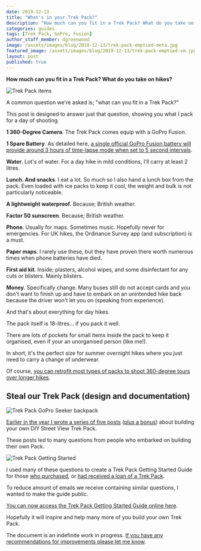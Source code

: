 ```yaml
---
date: 2019-12-13
title: "What's in your Trek Pack?"
description: "How much can you fit in a Trek Pack? What do you take on hikes?"
categories: guides
tags: [Trek Pack, GoPro, Fusion]
author_staff_member: dgreenwood
image: /assets/images/blog/2019-12-13/trek-pack-emptied-meta.jpg
featured_image: /assets/images/blog/2019-12-13/trek-pack-emptied-sm.jpg
layout: post
published: true
---
```


**How much can you fit in a Trek Pack? What do you take on hikes?**

<img class="img-fluid" src="/assets/images/blog/2019-12-13/trek-pack-emptied-sm.jpg" alt="Trek Pack items" title="Trek Pack items" />

A common question we're asked is; "what can you fit in a Trek Pack?"

This post is designed to answer just that question, showing you what I pack for a day of shooting.

**1 360-Degree Camera**. The Trek Pack comes equip with a GoPro Fusion. 

**1 Spare Battery**. As detailed here, [a single official GoPro Fusion battery will provide around 3 hours of time-lapse mode when set to 5 second intervals](/blog/2019/diy-google-street-view-part-2-my-street-view-kit).

**Water**. Lot's of water. For a day hike in mild conditions, I'll carry at least 2 litres.

**Lunch. And snacks**. I eat a lot. So much so I also hand a lunch box from the pack. Even loaded with ice packs to keep it cool, the weight and bulk is not particularly noticeable.

**A lightweight waterproof**. Because; British weather.

**Factor 50 sunscreen**. Because; British weather.

**Phone**. Usually for maps. Sometimes music. Hopefully never for emergencies. For UK hikes, the Ordinance Survey app (and subscription) is a must.

**Paper maps**. I rarely use these, but they have proven there worth numerous times when phone batteries have died.

**First aid kit**. Inside; plasters, alcohol wipes, and some disinfectant for any cuts or blisters. Mainly blisters.

**Money**. Specifically change. Many buses still do not accept cards and you don't want to finish up and have to embark on an unintended hike back because the driver won't let you on (speaking from experience).

And that's about everything for day hikes.

The pack itself is 18-litres... if you pack it well.

There are lots of pockets for small items inside the pack to keep it organised, even if your an unorganised person (like me!).

In short, it's the perfect size for summer overnight hikes where you just need to carry a change of underwear. 

Of course, [you can retrofit most types of packs to shoot 360-degree tours over longer hikes](/blog/2019/diy-google-street-view-part-6-increasing-gopro-fusion-battery-life).

## Steal our Trek Pack (design and documentation)

<img class="img-fluid" src="/assets/images/blog/2019-12-13/trek-pack-setup-for-travel.jpg" alt="Trek Pack GoPro Seeker backpack" title="Trek Pack GoPro Seeker backpack" />

[Earlier in the year I wrote a series of five posts](/blog/2019/diy-google-street-view-part-1-how-trek-view-started) ([plus a bonus](/blog/2019/diy-google-street-view-part-6-increasing-gopro-fusion-battery-life)) about building your own DIY Street View Trek Pack.

These posts led to many questions from people who embarked on building their own Pack.

<img class="img-fluid" src="/assets/images/blog/2019-12-13/trek-pack-getting-started-google-docs.png" alt="Trek Pack Getting Started" title="Trek Pack Getting Started" />

I used many of these questions to create a Trek Pack Getting Started Guide for those [who purchased](/trek-pack), or [had received a loan of a Trek Pack](/loan/).

To reduce amount of emails we receive containing similar questions, I wanted to make the guide public.

[You can now access the Trek Pack Getting Started Guide online here](/trek-pack).

Hopefully it will inspire and help many more of you build your own Trek Pack.

The document is an indefinite work in progress. [If you have any recommendations for improvements please let me know](/contact).